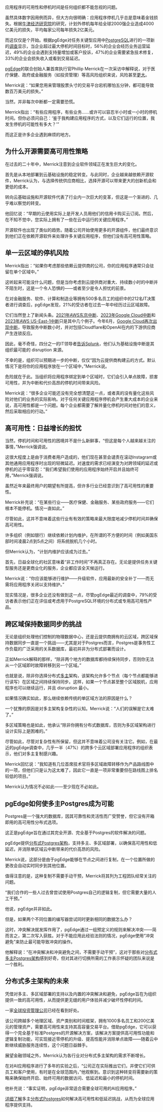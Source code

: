 应用程序的可用性和停机时间是任何组织都不能忽视的问题。

虽然具体数字因用例而异，但大方向很明确：应用程序停机几乎总是意味着金钱损失。根据[牛津经济研究院](https://www.oxfordeconomics.com/resource/the-hidden-costs-of-downtime-the-400b-problem-facing-the-global-2000/)的研究，计划外停机每年给全球2000强企业造成4000亿美元的损失，平均每家公司每年损失2亿美元。

而这仅仅是个开始。根据pgEdge对任务关键型应用中[PostgreSQL](https://roadmap.sh/postgresql-dba)进行的一项新的[调查](https://www.pgedge.com/press-releases/new-survey-shows-strong-demand-for-high-availability-as-businesses-increasingly-use-postgresql-in-mission-critical-applications-and-to-alleviate-cloud-outage-concerns)显示，当企业超过最大停机时间目标时，56%的企业会经历业务运营延迟，49%的企业会遇到支持量增加或客户投诉，47%的企业需要紧急技术修复，33%的企业会损失收入或看到交易延迟。

[pgEdge](https://thenewstack.io/startup-pgedge-tackles-the-distributed-edge-with-postgres/)的联合创始人兼首席执行官Phillip Merrick在一次采访中解释说，对于医疗保健、政府或金融服务（如投资管理）等高风险组织来说，风险甚至[更大](https://thenewstack.io/distributed-postgres-high-availability-for-mission-critical-apps)。

Merrick说：“如果您用来管理股票头寸的交易平台宕机哪怕五分钟，都可能导致数百万美元的损失。”

当然，并非每次中断都一定需要恐慌。

Merrick指出：“有些应用程序，有些业务……或许可以容忍半小时或一小时的停机时间。但你必须问自己：‘鉴于我构建应用程序的方式，以及它们运行的位置，我发生停机的可能性有多大？’”

而这正是许多企业遇到麻烦的地方。

## 为什么开源需要高可用性策略

在过去的二十年中，Merrick注意到企业软件领域正在发生巨大的变化。

首先是从本地部署到云基础设施的稳定转变。与此同时，企业越来越依赖开源软件，Merrick认为，与选择传统供应商相比，选择开源可以带来更大的创新机会和更低的成本。

转向云基础设施和开源软件代表了行业内一次巨大的变革，但这是一个渐进的、几乎难以察觉的转变。

他回忆说：“早期的云使用实际上是开发人员用他们的信用卡购买云订阅。然后，在不知不觉中，您实际上拥有了一些在云中运行的关键应用程序。”

开源软件也出现了类似的趋势。随着公司开始使用更多的开源组件，他们最终意识到他们正在依赖开源软件来处理许多关键应用程序，但他们没有高可用性策略。

## 单一云区域的停机风险

Merrick指出：“如果你考虑那些依赖云提供商的公司，你的应用程序通常只会驻留在单个区域中。”

这听起来可能没什么问题，但是当你考虑到云提供商对重大、持续数小时的中断并不陌生时，这是一个令人恐惧的——或者至少是令人担忧的前景。

在对金融服务、软件、计算和制造业等拥有500多名员工的组织中的212名IT决策者进行调查后，pgEdge发现，21%的受访者在过去一年中经历过云区域故障。

它们当然登上了新闻头条。[2021年AWS东京中断](https://thenewstack.io/what-you-can-learn-from-the-aws-tokyo-outage/)、[2023年Google Cloud中断](https://thenewstack.io/google-cloud-services-hit-by-outage-in-paris/)和[2023年AWS US-East-1中断](https://www.sdxcentral.com/news/aws-us-east-1-region-outage-downed-many-websites-now-resolved/)只是其中几个例子。今年6月，[Google Cloud再次出现中断](https://techcrunch.com/2025/06/12/google-cloud-outage-brings-down-a-lot-of-the-internet/)，导致服务中断数小时，并对包括Cloudflare和OpenAI在内的下游供应商产生连锁反应。

因此，毫不奇怪，四分之一的IT领导者[告诉Splunk](https://www.splunk.com/en_us/form/digital-resilience-pays-off.html)，他们认为基础设施中断是其组织最可能的 disruption 来源。

不幸的是，组织可以预期进一步的中断，仅仅“因为云提供商构建云的方式。默认情况下是将你的应用程序放在一个区域中，”Merrick说。

危险就在于此。当组织将应用程序绑定到单个区域时，它们会引入单点故障，损害可用性，并为中断和代价高昂的停机时间带来风险。

Merrick说：“很多企业可能还没有完全想清楚这一点，或者真的没有量化这些风险对他们的业务的实际影响。对于任何关键应用程序停机会产生重大成本的企业来说，高可用性都是一个问题。每个企业都需要了解并量化停机时间对他们的意义，然后采取相应的行动。”

## 高可用性：日益增长的担忧

当然，停机时间和可用性的困境并不是什么新鲜事，“但这是每个人越来越关注的事情，”Merrick强调说。

这很大程度上是由于消费者用户造成的，他们现在甚至会谴责在滚动Instagram或其他通用应用程序时出现的轻微延迟。对速度的需求已经演变为对跨领域的延迟或停机的近乎零容忍：“我们希望我们使用的应用程序始终开启并且始终可用，”Merrick强调说。

虽然近年来最终用户的期望有所提高，但许多行业已经意识到了高可用性的重要性。

Merrick补充说：“在某些行业——医疗保健、金融服务、某些政府服务——它们根本不能停机。情况一直如此。”

尽管如此，这并不意味着这些行业有有效的策略来最大限度地减少停机时间并确保高可用性。

许多组织（例如银行）继续依赖计划内维护，在所谓的不方便的时间（例如美国东部时间凌晨2点到5点之间）将系统脱机几个小时。

但Merrick认为，“计划内维护应该成为过去。”

首先，日益全球化的社区意味着“非工作时间”不再真正存在。无论是提供任务关键型服务还是更商业化的服务，企业都应该全天候运行。

Merrick说：“你应该能够进行维护——升级软件，应用最新的安全补丁——而无需将应用程序关闭以支持维护。”

现实情况是，很多企业还没有做到这一点，尽管pgEdge最近的调查中，79%的受访者表示他们正在评估或考虑用于PostgreSQL环境的分布式或专用高可用性产品。

## 跨区域保持数据同步的挑战

无论是组织处理他们控制的物理数据中心，还是云提供商拥有的云区域，跨区域保持数据同步一直是一个挑战——尤其是对于Postgres而言，Postgres是事务性工作负载的广泛采用的关系数据库，最初并非为分布式部署而设计。

正如Merrick解释的那样，“除非两个地方的数据库都持续保持同步，否则你无法从一个区域即时故障转移到另一个区域。”

也就是说，除非你选择分布式[多主](https://www.pgedge.com/solutions/benefit/multi-master)架构，该架构允许多个节点（每个节点都能够进行读写）在区域之间持续保持同步。这样，如果一个节点甚至整个区域脱机，应用程序也可以继续运行，并且 disruption 最小。

如果情况确实如此，那么继续依赖传统的单区域方法的原因是什么？

一个犹豫的原因是对多主架构复杂性的认知。Merrick说：“人们的误解是它太难了。”

多区域策略也是如此，他承认“除非你拥有分布式数据库，否则为多区域架构进行设计实际上是困难的。”

尽管如此，尽管对复杂性有所保留，但这并不意味着公司没有关注它。例如，在最近的pgEdge调查中，几乎一半（47%）的跨多个云区域部署应用程序的组织表示，他们对多主复制感兴趣。

Merrick回忆说：“我知道有几位首席技术官将多区域故障转移作为产品路线图中的一项，但他们只是认为这太难了，因此它一直是一项非常重要但在路线图上排名较低的项目。”

Merrick认为情况不必如此——至少现在不必如此。

## pgEdge如何使多主Postgres成为可能

Postgres是一个强大的数据库，因其可靠性和灵活性而广受赞誉，但它没有开箱即用的高可用性分布式选项。

这正是pgEdge旨在通过其完全开源、完全基于Postgres的软件解决的问题。

pgEdge提供[分布式Postgres架构](https://www.pgedge.com/solutions/benefit/postgresql-high-availability)，支持多主、多区域部署，以确保高可用性和低延迟，并消除单区域云中断带来的代价高昂的风险。

Merrick说，这部分是由于pgEdge能够在节点之间进行复制，在一个位置所做的更改会自动实时同步到其他位置。

值得注意的是，这种复制不需要手动干预，Merrick将其列为工程团队经常关注的问题。

“我们合作的一些人过去曾尝试使用Postgres自己的逻辑复制，但它需要大量的人工干预。”

他说，pgEdge并非如此。

但是，如果两个不同位置的编写器尝试同时更新相同的数据怎么办？

这时，冲突解决就发挥作用了，pgEdge通过一组预定义的规则来解决冲突——简而言之，第二次写入获胜。对于不能应用此经验法则的情况，pgEdge使用“冲突避免”来防止最可能导致冲突的操作。

他解释说：“在冲突解决和冲突避免之间，不需要手动干预”，这对于那些对[分布式多主Postgres架构](https://www.pgedge.com/solutions/benefit/multi-master)感到好奇，但对其进行切换所需的工作表示怀疑的团队来说是一个胜利。

## 分布式多主架构的未来

凭借对多主、多区域部署的支持以及内置的冲突解决和避免，pgEdge旨在为组织提供一致的高可用性，从而提供更无缝的用户体验并减少破坏性停机时间。

一家[全球投资管理公司](https://www.google.com/url?q=https://a.storyblok.com/f/187930/x/d55b4b196d/financial_services_usecase.pdf&sa=D&source=docs&ust=1757014017919370&usg=AOvVaw3bX8TxPf6c1PBH3oAUI0HG)已经在看到好处。

该公司跨越多个地理区域、资产类别和时间框架，拥有1000多名员工和200亿美元的管理资产，需要高可用性来支持其高容量交易平台。借助pgEdge，它可以获得一个完全基于标准Postgres的开源解决方案，该解决方案提供高可用性功能和逻辑复制功能，可实现接近零停机的升级、提高性能并消除单点故障——随着云中断继续威胁服务连续性，这个问题日益棘手。

展望金融领域之外，Merrick认为各行业对分布式多主架构的需求不断增长。

在对AI应用程序进行了多年的实验之后，“公司正在实际推出它们，并使它们可供员工和客户使用，有时是在全球范围内，”他观察到。意识到这种转变将需要新的策略来确保始终开启、始终可用的数据访问、低延迟和最小的停机时间。

他补充说：“事实证明，pgEdge非常适合需要全球可用的AI应用程序。”

[详细了解](https://www.pgedge.com/PostgresHAsurvey)多主[分布式Postgres](https://www.pgedge.com/products/what-is-pgedge)如何解决高可用性和低延迟挑战，从而为全球应用程序提供支持。
